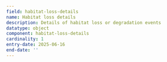 ```yaml
---
field: habitat-loss-details
name: Habitat loss details
description: Details of habitat loss or degradation events
datatype: object
component: habitat-loss-details
cardinality: 1
entry-date: 2025-06-16
end-date: ''
---
```

